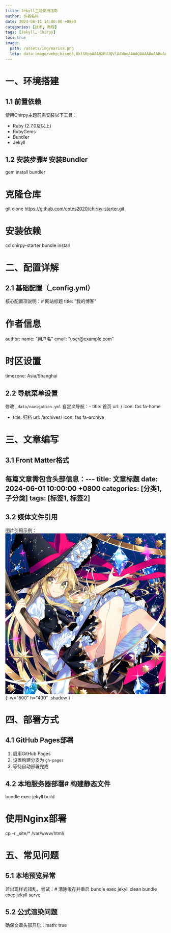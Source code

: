 ```yaml
---
title: Jekyll主题使用指南
author: 作者名称
date: 2024-06-11 14:00:00 +0800
categories: [技术, 教程]
tags: [Jekyll, Chirpy]
toc: true
image:
  path: /assets/img/marisa.png
  lqip: data:image/webp;base64,UklGRpoAAABXRUJQVlA4WAoAAAAQAAAADwAABwAAQUxQSDIAAAARL0AmbZurmr57yyIiqE8oiG0bejIYEQTgqiDA9vqnsUSI6H+oAERp2HZ65qP/VIAWAFZQOCBCAAAA8AEAnQEqEAAIAAVAfCWkAALp8sF8rgRgAP7o9FDvMCkMde9PK7euH5M1m6VWoDXf2FkP3BqV0ZYbO6NA/VFIAAAA
---
```


# 一、环境搭建

## 1.1 前置依赖
使用Chirpy主题前需安装以下工具：
- Ruby (2.7.0及以上)
- RubyGems
- Bundler
- Jekyll

## 1.2 安装步骤# 安装Bundler
gem install bundler

# 克隆仓库
git clone https://github.com/cotes2020/chirpy-starter.git

# 安装依赖
cd chirpy-starter
bundle install

# 二、配置详解

## 2.1 基础配置（_config.yml）
核心配置项说明：# 网站标题
title: "我的博客"

# 作者信息
author:
  name: "用户名"
  email: "user@example.com"

# 时区设置
timezone: Asia/Shanghai
## 2.2 导航菜单设置
修改 `_data/navigation.yml` 自定义导航：- title: 首页
  url: /
  icon: fas fa-home

- title: 归档
  url: /archives/
  icon: fas fa-archive

# 三、文章编写

## 3.1 Front Matter格式
每篇文章需包含头部信息：---
title: 文章标题
date: 2024-06-01 10:00:00 +0800
categories: [分类1, 子分类]
tags: [标签1, 标签2]
---
## 3.2 媒体文件引用
图片引用示例：![示例图片](/assets/img/marisa.png){: w="800" h="400" .shadow }

# 四、部署方式

## 4.1 GitHub Pages部署
1. 启用GitHub Pages
2. 设置构建分支为 `gh-pages`
3. 等待自动部署完成

## 4.2 本地服务器部署# 构建静态文件
bundle exec jekyll build

# 使用Nginx部署
cp -r _site/* /var/www/html/

# 五、常见问题

## 5.1 本地预览异常
若出现样式错乱，尝试：# 清除缓存并重启
bundle exec jekyll clean
bundle exec jekyll serve
## 5.2 公式渲染问题
确保文章头部开启：math: true